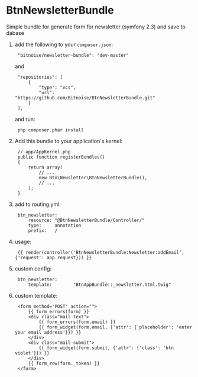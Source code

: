 BtnNewsletterBundle
==================================================================
Simple bundle for generate form for newsletter (symfony 2.3) and save to dabase

1. add the following to your `composer.json`:

        "bitnoise/newsletter-bundle": "dev-master"

    and

        "repositories": [
            {
                "type": "vcs",
                "url":  "https://github.com/Bitnoise/BtnNewsletterBundle.git"
            }
        ],

    and run:

        php composer.phar install
2. Add this bundle to your application's kernel:

        // app/AppKernel.php
        public function registerBundles()
        {
            return array(
                // ...
                new Btn\Newsletter\BtnNewsletterBundle(),
                // ...
            );
        }

3. add to routing.yml:

        btn_newsletter:
            resource: "@BtnNewsletterBundle/Controller/"
            type:     annotation
            prefix:   /

4. usage:

        {{ render(controller('BtnNewsletterBundle:Newsletter:addEmail', {'request': app.request})) }}

5. custom config:

        btn_newsletter:
            template:        "BtnAppBundle::_newsletter.html.twig"

6. custom template:

        <form method="POST" action="">
            {{ form_errors(form) }}
            <div class="mail-text">
                {{ form_errors(form.email) }}
                {{ form_widget(form.email, {'attr': {'placeholder': 'enter your email address'}}) }}
            </div>
            <div class="mail-submit">
                {{ form_widget(form.submit, {'attr': {'class': 'btn violet'}}) }}
            </div>
            {{ form_row(form._token) }}
        </form>